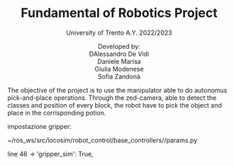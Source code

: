 <p align='center'>
    <h1 align="center">Fundamental of Robotics Project</h1>
    <p align="center">
    University of Trento A.Y. 2022/2023
    </p>
    <p align='center'>
    Developed by:<br>
    DAlessandro De Vidi <br>
    Daniele Marisa <br>
    Giulia Modenese <br>
    Sofia Zandonà
    </p>   
</p>


The objective of the project is to use the manipulator able to do autonomus pick-and-place operations.
Through the zed-camera, able to detect the classes and position of every block, the robot have to pick the object and place in the corrisponding potion.



impostazione gripper:

~/ros_ws/src/locosim/robot_control/base_controllers//params.py

line 46 -> 'gripper_sim': True,  
